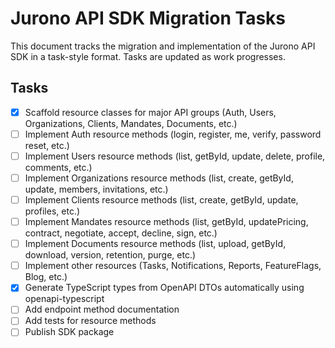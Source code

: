 # Jurono API SDK Migration Tasks

This document tracks the migration and implementation of the Jurono API SDK in a task-style format. Tasks are updated as work progresses.

## Tasks

- [x] Scaffold resource classes for major API groups (Auth, Users, Organizations, Clients, Mandates, Documents, etc.)
- [ ] Implement Auth resource methods (login, register, me, verify, password reset, etc.)
- [ ] Implement Users resource methods (list, getById, update, delete, profile, comments, etc.)
- [ ] Implement Organizations resource methods (list, create, getById, update, members, invitations, etc.)
- [ ] Implement Clients resource methods (list, create, getById, update, profiles, etc.)
- [ ] Implement Mandates resource methods (list, getById, updatePricing, contract, negotiate, accept, decline, sign, etc.)
- [ ] Implement Documents resource methods (list, upload, getById, download, version, retention, purge, etc.)
- [ ] Implement other resources (Tasks, Notifications, Reports, FeatureFlags, Blog, etc.)
- [x] Generate TypeScript types from OpenAPI DTOs automatically using openapi-typescript
- [ ] Add endpoint method documentation
- [ ] Add tests for resource methods
- [ ] Publish SDK package
